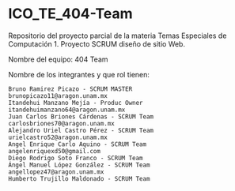 # ICO_TE_404-Team
Repositorio del proyecto parcial de la materia Temas Especiales de Computación 1. Proyecto SCRUM diseño de sitio Web.

Nombre del equipo: 404 Team

Nombre de los integrantes y que rol tienen:

    Bruno Ramirez Picazo - SCRUM MASTER          brunopicazo11@aragon.unam.mx     
    Itandehui Manzano Mejía - Produc Owner       itandehuimanzano64@aragon.unam.mx
    Juan Carlos Briones Cárdenas - SCRUM Team    carlosbriones70@aragon.unam.mx
    Alejandro Uriel Castro Pérez - SCRUM Team    urielcastro52@aragon.unam.mx
    Angel Enrique Carlo Aquino - SCRUM Team      angelenriquexd50@gmail.com
    Diego Rodrigo Soto Franco - SCRUM Team
    Ángel Manuel López González - SCRUM Team     angellopez47@aragon.unam.mx
    Humberto Trujillo Maldonado - SCRUM Team
    

